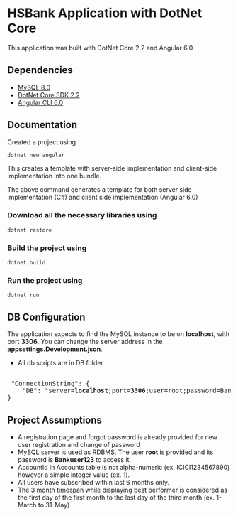 HSBank Application with DotNet Core
===================

This application was built with DotNet Core 2.2 and Angular 6.0

## Dependencies

* [MySQL 8.0](https://dev.mysql.com/downloads/mysql/)
* [DotNet Core SDK 2.2](https://dotnet.microsoft.com/download/dotnet-core/2.2)
* [Angular CLI 6.0](https://angular.io/)



## Documentation

Created a project using
~~~
dotnet new angular
~~~
This creates a template with server-side implementation and client-side implementation into one bundle.

The above command generates a template for both server side implementation (C#) and client side implementation (Angular 6.0)

### Download all the necessary libraries using 
~~~
dotnet restore
~~~

### Build the project using
~~~
dotnet build
~~~

### Run the project using 
~~~
dotnet run
~~~


## DB Configuration

The application expects to find the MySQL instance to be on __localhost__, with port __3306__.
You can change the server address in the __appsettings.Development.json__.
- All db scripts are in DB folder

<pre>

 "ConnectionString": {
    "DB": "server=<b>localhost</b>;port=<b>3306</b>;user=root;password=Bankuser123;database=HSBank"
}
</pre>


 
## Project Assumptions

- A registration page and forgot password is already provided for new user registration and change of password
- MySQL server is used as RDBMS. The user __root__ is provided and its password is __Bankuser123__ to access it.
- AccountId in Accounts table is not alpha-numeric (ex. ICICI1234567890) however a simple integer value (ex. 1).
- All users have subscribed within last 6 months only.
- The 3 month timespan while displaying best performer is considered as the first day of the first month to the last day of the third month (ex. 1-March to 31-May) 
